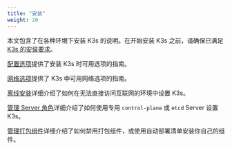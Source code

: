 ```yaml
---
title: "安装"
weight: 20
---
```


本文包含了在各种环境下安装 K3s 的说明。在开始安装 K3s 之前，请确保已满足 [K3s 的安装要求](requirements.md)。

[配置选项](configuration.md)提供了安装 K3s 时可用选项的指南。

[网络选项](network-options.md)提供了 K3s 中可用网络选项的指南。

[离线安装](airgap.md)详细介绍了如何在无法直接访问互联网的环境中设置 K3s。

[管理 Server 角色](server-roles.md)详细介绍了如何使用专用 `control-plane` 或 `etcd` Server 设置 K3s。

[管理打包组件](packaged-components.md)详细介绍了如何禁用打包组件，或使用自动部署清单安装你自己的组件。

